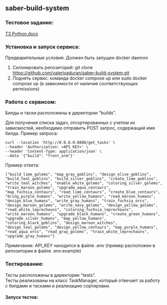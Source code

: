 ## saber-build-system
### Тестовое задание:
[ТЗ Python.docx](https://github.com/valeriyaduran/saber-build-system/files/13406893/Python.docx)

### Установка и запуск сервиса:
Предварительные условия:
Должен быть запущен docker daemon
1) Cклонировать репозиторий: git clone https://github.com/valeriyaduran/saber-build-system.git
2) Поднять сервис: команда docker compose up или sudo docker compose up (в зависимости от наличия соответствующих permissions)

### Работа с сервисом:
Билды и таски расположены в директории "builds".

Для получения списка задач, отсортированных с учетом их зависмостей, необходимо отправить POST запрос, содержащий имя билда.
Пример запроса:
```
curl --location 'http://0.0.0.0:8080/get_tasks' \
--header 'Authorization: <API_KEY>' \
--header 'Content-Type: application/json' \
--data '{"build": "front_arm"}'
```
Пример ответа:
```
["build_lime_golems", "map_gray_goblins", "design_olive_goblins", "build_teal_goblins", "build_silver_goblins", "create_lime_goblins", "write_teal_witches", "enable_white_golems", "coloring_silver_golems", "train_maroon_golems", "upgrade_aqua_centaurs", "map_fuchsia_centaurs", "read_lime_centaurs", "create_blue_centaurs", "bring_purple_humans", "write_yellow_humans", "read_maroon_humans", "design_blue_humans", "write_gray_humans", "train_fuchsia_orcs", "design_maroon_golems", "write_navy_golems", "design_yellow_golems", "read_white_leprechauns", "coloring_fuchsia_leprechauns", "write_maroon_humans", "upgrade_black_humans", "create_green_humans", "upgrade_silver_humans", "map_yellow_humans", "coloring_black_goblins", "design_maroon_witches", "design_teal_golems", "design_yellow_centaurs", "map_purple_humans", "read_aqua_orcs", "read_gray_golems", "train_white_leprechauns", "upgrade_gray_humans"]
```
Примечание: API_KEY находится в файле .env (пример расположен в репозитории в файле .env.example)

### Тестирование:
Тесты расположены в директории "tests".    
Тесты реализованы на класс TaskManager, который отвечает за работу с билдами и тасками и реализацию сортировки.

#### Запуск тестов:










